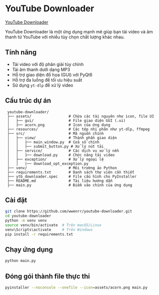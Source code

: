 # YouTube Downloader
[YouTube Downloader](https://github.com/wwenrr/youtube-downloader/releases)

YouTube Downloader là một ứng dụng mạnh mẽ giúp bạn tải video và âm thanh từ YouTube với nhiều tùy chọn chất lượng khác nhau.

## Tính năng
- Tải video với độ phân giải tùy chỉnh
- Tải âm thanh dưới dạng MP3
- Hỗ trợ giao diện đồ họa (GUI) với PyQt6
- Hỗ trợ đa luồng để tối ưu hiệu suất
- Sử dụng `yt-dlp` để xử lý video

## Cấu trúc dự án
```
 youtube-downloader/
 ├── assets/                 # Chứa các tài nguyên như icon, file UI
 │   ├── gui/                # File giao diện GUI (.ui)
 │   ├── acorn.png           # Icon của ứng dụng
 ├── resources/              # Các tệp nhị phân như yt-dlp, ffmpeg
 ├── src/                    # Mã nguồn chính
 │   ├── view/               # Thành phần giao diện
 │   │   ├── main_window.py  # Cửa sổ chính
 │   │   ├── submit_button.py # Xử lý nút tải
 │   ├── service/            # Các dịch vụ xử lý nền
 │   │   ├── download.py     # Chức năng tải video
 │   ├── exception/          # Xử lý ngoại lệ
 │   │   |── download_opt_exception.py
 ├── venv/                   # Môi trường ảo Python
 ├── requirements.txt        # Danh sách thư viện cần thiết
 ├── ytb_downloader.spec     # File cấu hình cho PyInstaller
 ├── README.md               # Tài liệu hướng dẫn
 ├── main.py                 # Điểm vào chính của ứng dụng
```

## Cài đặt
```sh
git clone https://github.com/wwenrr/youtube-downloader.git
cd youtube-downloader
python -m venv venv
source venv/bin/activate  # Trên macOS/Linux
venv\Scripts\activate     # Trên Windows
pip install -r requirements.txt
```

## Chạy ứng dụng
```sh
python main.py
```

## Đóng gói thành file thực thi
```sh
pyinstaller --noconsole --onefile --icon=assets/acorn.png main.py
```

